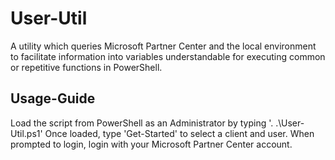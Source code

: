 # User-Util
A utility which queries Microsoft Partner Center and the local environment to facilitate information into variables understandable for executing common or repetitive functions in PowerShell.

## Usage-Guide
Load the script from PowerShell as an Administrator by typing '. .\User-Util.ps1'
Once loaded, type 'Get-Started' to select a client and user.
When prompted to login, login with your Microsoft Partner Center account.
